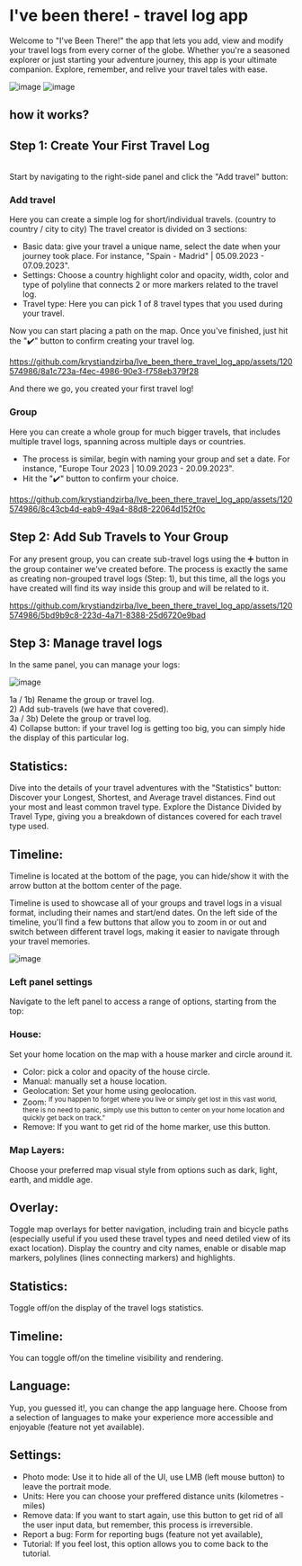 # I've been there! - travel log app

Welcome to "I've Been There!" the app that lets you add, view and modify your travel logs from every corner of the globe.
Whether you're a seasoned explorer or just starting your adventure journey, this app is your ultimate companion. Explore, remember, and relive your travel tales with ease.

![image](https://github.com/krystiandzirba/Ive_been_there_travel_log_app/assets/120574986/af009927-2de8-474a-bf95-d2bafa163faa)
![image](https://github.com/krystiandzirba/Ive_been_there_travel_log_app/assets/120574986/f6e7cafd-44aa-4682-9b86-2a4bdc635b0a)

## how it works? 

## **Step 1: Create Your First Travel Log**

<br>
Start by navigating to the right-side panel and click the "Add travel" button: 
<br>

### Add travel <br>

Here you can create a simple log for short/individual travels. (country to country / city to city)
The travel creator is divided on 3 sections:
- Basic data: give your travel a unique name, select the date when your journey took place. For instance, "Spain - Madrid" | 05.09.2023 - 07.09.2023".
- Settings: Choose a country highlight color and opacity, width, color and type of polyline that connects 2 or more markers related to the travel log.
- Travel type: Here you can pick 1 of 8 travel types that you used during your travel.

Now you can start placing a path on the map.
Once you've finished, just hit the "✔️" button to confirm creating your travel log.



https://github.com/krystiandzirba/Ive_been_there_travel_log_app/assets/120574986/8a1c723a-f4ec-4986-90e3-f758eb379f28


And there we go, you created your first travel log!

### Group <br>

Here you can create a whole group for much bigger travels, that includes multiple travel logs, spanning across multiple days or countries.
- The process is similar, begin with naming your group and set a date. For instance, "Europe Tour 2023 | 10.09.2023 - 20.09.2023". <br />
- Hit the "✔️" button to confirm your choice.

https://github.com/krystiandzirba/Ive_been_there_travel_log_app/assets/120574986/8c43cb4d-eab9-49a4-88d8-22064d152f0c

## **Step 2: Add Sub Travels to Your Group**

For any present group, you can create sub-travel logs using the ➕ button in the group container we've created before.
The process is exactly the same as creating non-grouped travel logs (Step: 1), but this time, all the logs you have created will find its way inside this group and will be related to it.


https://github.com/krystiandzirba/Ive_been_there_travel_log_app/assets/120574986/5bd9b9c8-223d-4a71-8388-25d6720e9bad

## **Step 3: Manage travel logs**

In the same panel, you can manage your logs:

![image](https://github.com/krystiandzirba/Ive_been_there_travel_log_app/assets/120574986/a131a4e2-8407-46db-b6d5-72ad9c198c76)

1a / 1b) Rename the group or travel log. <br>
2) Add sub-travels (we have that covered). <br>
3a / 3b) Delete the group or travel log. <br>
4) Collapse button: if your travel log is getting too big, you can simply hide the display of this particular log. <br>

## Statistics:

Dive into the details of your travel adventures with the "Statistics" button:
Discover your Longest, Shortest, and Average travel distances.
Find out your most and least common travel type.
Explore the Distance Divided by Travel Type, giving you a breakdown of distances covered for each travel type used.

## Timeline:
Timeline is located at the bottom of the page, you can hide/show it with the arrow button at the bottom center of the page.

Timeline is used to showcase all of your groups and travel logs in a visual format, including their names and start/end dates.
On the left side of the timeline, you'll find a few buttons that allow you to zoom in or out and switch between different travel logs, making it easier to navigate through your travel memories.

![image](https://github.com/krystiandzirba/Ive_been_there_travel_log_app/assets/120574986/bde99db2-4c2c-4b53-80ee-fa2870479e57)

### **Left panel settings** 
Navigate to the left panel to access a range of options, starting from the top:

### House:
 Set your home location on the map with a house marker and circle around it. <br>
 
 - Color: pick a color and opacity of the house circle.
 - Manual: manually set a house location.
 - Geolocation: Set your home using geolocation.
 - Zoom: <sup>If you happen to forget where you live or simply get lost in this vast world, there is no need to panic, simply use this button to center on your home location and quickly get back on track."</sup>
 - Remove: If you want to get rid of the home marker, use this button.

### Map Layers:
Choose your preferred map visual style from options such as dark, light, earth, and middle age.

## Overlay:
Toggle map overlays for better navigation, including train and bicycle paths (especially useful if you used these travel types and need detiled view of its exact location).
Display the country and city names, enable or disable map markers, polylines (lines connecting markers) and highlights.

## Statistics:
Toggle off/on the display of the travel logs statistics.

## Timeline:
You can toggle off/on the timeline visibility and rendering.

## Language:
Yup, you guessed it!, you can change the app language here. Choose from a selection of languages to make your experience more accessible and enjoyable (feature not yet available).

## Settings:
- Photo mode: Use it to hide all of the UI, use LMB (left mouse button) to leave the portrait mode.
- Units: Here you can choose your preffered distance units (kilometres - miles)
- Remove data: If you want to start again, use this button to get rid of all the user input data, but remember, this process is irreversible.
- Report a bug: Form for reporting bugs (feature not yet available),
- Tutorial: If you feel lost, this option allows you to come back to the tutorial.
